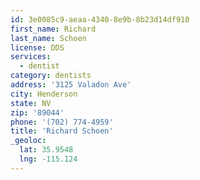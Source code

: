 ```yaml
---
id: 3e0085c9-aeaa-4340-8e9b-8b23d14df910
first_name: Richard
last_name: Schoen
license: DDS
services:
  - dentist
category: dentists
address: '3125 Valadon Ave'
city: Henderson
state: NV
zip: '89044'
phone: '(702) 774-4959'
title: 'Richard Schoen'
_geoloc:
  lat: 35.9548
  lng: -115.124
---
```

